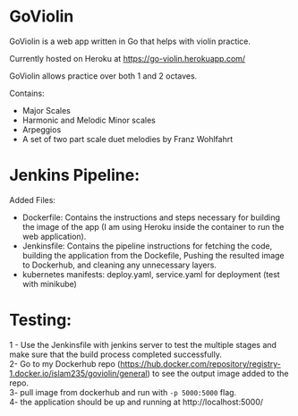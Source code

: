 # GoViolin

GoViolin is a web app written in Go that helps with violin practice.

Currently hosted on Heroku at https://go-violin.herokuapp.com/

GoViolin allows practice over both 1 and 2 octaves.

Contains:
* Major Scales
* Harmonic and Melodic Minor scales
* Arpeggios
* A set of two part scale duet melodies by Franz Wohlfahrt


# Jenkins Pipeline:

Added Files:<br>
- Dockerfile: Contains the instructions and steps necessary for building the image of the app (I am using Heroku inside the container to run the web application).<br>
- Jenkinsfile: Contains the pipeline instructions for fetching the code, building the application from the Dockefile, Pushing the resulted image to Dockerhub, and cleaning any unnecessary layers.
- kubernetes manifests: deploy.yaml, service.yaml for deployment (test with minikube)

# Testing:
1 - Use the Jenkinsfile with jenkins server to test the multiple stages and make sure that the build process completed successfully.<br>
2- Go to my Dockerhub repo (https://hub.docker.com/repository/registry-1.docker.io/islam235/goviolin/general) to see the output image added to the repo.<br>
3- pull image from dockerhub and run with `-p 5000:5000` flag.<br>
4- the application should be up and running at http://localhost:5000/
